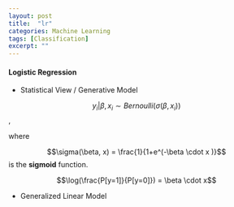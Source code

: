 ```yaml
---
layout: post
title:  "lr"
categories: Machine Learning
tags: [Classification]
excerpt: ""
---
```


#### Logistic Regression
- Statistical View / Generative Model 

$$y_i | \beta, x_i \sim Bernoulli(\sigma(\beta, x_i))$$, 

where 

$$\sigma(\beta, x) = \frac{1}{1+e^(-\beta \cdot x )}$$ is the **sigmoid** function.

$$\log(\frac{P[y=1]}{P[y=0]}) = \beta \cdot x$$

- Generalized Linear Model
